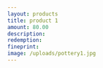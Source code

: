 ```yaml
---
layout: products
title: product 1
amount: 80.00
description:
redemption:
fineprint:
image: /uploads/pottery1.jpg
---
```

